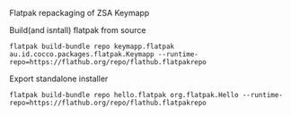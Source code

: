 Flatpak repackaging of ZSA Keymapp

Build(and isntall) flatpak from source
```
flatpak build-bundle repo keymapp.flatpak au.id.cocco.packages.flatpak.Keymapp --runtime-repo=https://flathub.org/repo/flathub.flatpakrepo
```
Export standalone installer
```
flatpak build-bundle repo hello.flatpak org.flatpak.Hello --runtime-repo=https://flathub.org/repo/flathub.flatpakrepo
```
